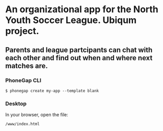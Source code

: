# An organizational app for the North Youth Soccer League. Ubiqum project. 

## Parents and league partcipants can chat with each other and find out when and where next matches are.

### PhoneGap CLI

    $ phonegap create my-app --template blank

### Desktop

In your browser, open the file:

    /www/index.html

